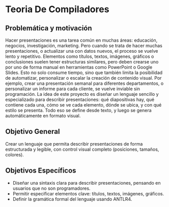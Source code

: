 # Teoria De Compiladores

## Problemática y motivación

Hacer presentaciones es una tarea común en muchas áreas: educación, negocios, investigación, marketing. Pero cuando se trata de hacer muchas presentaciones, o actualizar una con datos nuevos, el proceso se vuelve lento y repetitivo. Elementos como títulos, textos, imágenes, gráficos o conclusiones suelen tener estructuras similares, pero deben crearse uno por uno de forma manual en herramientas como PowerPoint o Google Slides.
Esto no solo consume tiempo, sino que también limita la posibilidad de automatizar, personalizar o escalar la creación de contenido visual. Por ejemplo, crear una presentación semanal para diferentes departamentos, o personalizar un informe para cada cliente, se vuelve inviable sin programación.
La idea de este proyecto es diseñar un lenguaje sencillo y especializado para describir presentaciones: qué diapositivas hay, qué contiene cada una, cómo se ve cada elemento, dónde se ubica, y con qué estilo se presenta. Todo eso se define desde texto, y luego se genera automáticamente en formato visual.

## Objetivo General

Crear un lenguaje que permita describir presentaciones de forma estructurada y legible, con control visual completo (posiciones, tamaños, colores).

## Objetivos Específicos

- Diseñar una sintaxis clara para describir presentaciones, pensando en usuarios que no son programadores.
- Permitir especificar elementos clave: títulos, textos, imágenes, gráficos.
- Definir la gramática formal del lenguaje usando ANTLR4.
